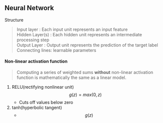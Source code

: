 ## Neural Network

Structure
> Input layer : Each input unit represents an input feature  
> Hidden Layer(s) : Each hidden unit represents an intermediate processing step  
> Output Layer : Output unit represents the prediction of the target label  
> Connecting lines: learnable parameters  

#### Non-linear activation function

> Computing a series of weighted sums **without** non-linear activation function is mathematically the same as a linear model.

1. RELU(rectifying nonlinear unit)
$$ g(z) = max(0,z) $$
    - Cuts off values below zero
2. tanh(hyperbolic tangent)
    - $$ g(z) $$
